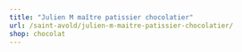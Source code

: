 ```yaml
---
title: "Julien M maître patissier chocolatier"
url: /saint-avold/julien-m-maitre-patissier-chocolatier/
shop: chocolat
---
```

